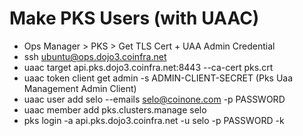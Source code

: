 # Make PKS Users (with UAAC)
- Ops Manager > PKS > Get TLS Cert + UAA Admin Credential
- ssh ubuntu@ops.dojo3.coinfra.net
- uaac target api.pks.dojo3.coinfra.net:8443 --ca-cert pks.crt
- uaac token client get admin -s ADMIN-CLIENT-SECRET (Pks Uaa Management Admin Client)
- uaac user add selo --emails selo@coinone.com -p PASSWORD
- uaac member add pks.clusters.manage selo
- pks login -a api.pks.dojo3.coinfra.net -u selo -p PASSWORD -k
